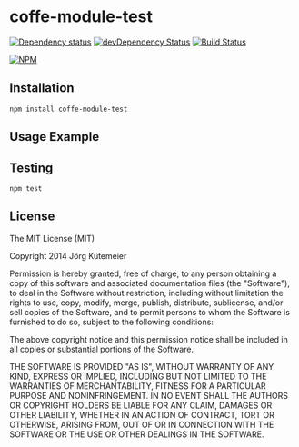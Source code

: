 # coffe-module-test

[![Dependency status](http://img.shields.io/david/jkuetemeier/coffe-module-test.svg?style=flat)](https://david-dm.org/jkuetemeier/coffe-module-test)
[![devDependency Status](http://img.shields.io/david/dev/jkuetemeier/coffe-module-test.svg?style=flat)](https://david-dm.org/jkuetemeier/coffe-module-test#info=devDependencies)
[![Build Status](http://img.shields.io/travis/jkuetemeier/coffe-module-test.svg?style=flat&branch=master)](https://travis-ci.org/jkuetemeier/coffe-module-test)

[![NPM](https://nodei.co/npm/coffe-module-test.svg?style=flat)](https://npmjs.org/package/coffe-module-test)

## Installation

    npm install coffe-module-test

## Usage Example

## Testing

    npm test

## License

The MIT License (MIT)

Copyright 2014 Jörg Kütemeier

Permission is hereby granted, free of charge, to any person obtaining a copy
of this software and associated documentation files (the "Software"), to deal
in the Software without restriction, including without limitation the rights
to use, copy, modify, merge, publish, distribute, sublicense, and/or sell
copies of the Software, and to permit persons to whom the Software is
furnished to do so, subject to the following conditions:

The above copyright notice and this permission notice shall be included in
all copies or substantial portions of the Software.

THE SOFTWARE IS PROVIDED "AS IS", WITHOUT WARRANTY OF ANY KIND, EXPRESS OR
IMPLIED, INCLUDING BUT NOT LIMITED TO THE WARRANTIES OF MERCHANTABILITY,
FITNESS FOR A PARTICULAR PURPOSE AND NONINFRINGEMENT. IN NO EVENT SHALL THE
AUTHORS OR COPYRIGHT HOLDERS BE LIABLE FOR ANY CLAIM, DAMAGES OR OTHER
LIABILITY, WHETHER IN AN ACTION OF CONTRACT, TORT OR OTHERWISE, ARISING FROM,
OUT OF OR IN CONNECTION WITH THE SOFTWARE OR THE USE OR OTHER DEALINGS IN
THE SOFTWARE.
